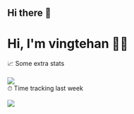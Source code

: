 ## Hi there 👋

# Hi, I'm vingtehan 👋🏻

  <summary>
    📈 Some extra stats
  </summary>
  <br/>
  <img src="https://github-profile-trophy.vercel.app/api/?username=vingtehan&column=4&theme=flat&margin-w=18&margin-h=15"/>

  <summary>
    ⏱ Time tracking last week
  </summary>
  <br/>
  <img src="https://github-readme-stats-git-masterrstaa-rickstaa.vercel.app/api/wakatime?username=vingtehan&theme=transparent"/>
